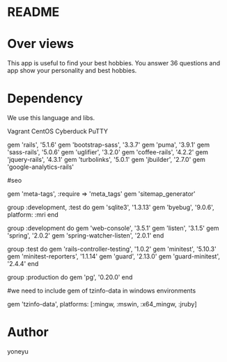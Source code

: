 # README

# Over views

This app is useful to find your best hobbies. 
You answer 36 questions and app show your personality and best hobbies.

# Dependency
We use this language and libs.

Vagrant
CentOS
Cyberduck
PuTTY

gem 'rails',        '5.1.6'
gem 'bootstrap-sass', '3.3.7'
gem 'puma',         '3.9.1'
gem 'sass-rails',   '5.0.6'
gem 'uglifier',     '3.2.0'
gem 'coffee-rails', '4.2.2'
gem 'jquery-rails', '4.3.1'
gem 'turbolinks',   '5.0.1'
gem 'jbuilder',     '2.7.0'
gem 'google-analytics-rails'

#seo

gem 'meta-tags', :require => 'meta_tags'
gem 'sitemap_generator'

group :development, :test do
  gem 'sqlite3', '1.3.13'
  gem 'byebug',  '9.0.6', platform: :mri
end

group :development do
  gem 'web-console',           '3.5.1'
  gem 'listen',                '3.1.5'
  gem 'spring',                '2.0.2'
  gem 'spring-watcher-listen', '2.0.1'
end

group :test do
  gem 'rails-controller-testing', '1.0.2'
  gem 'minitest',                 '5.10.3'
  gem 'minitest-reporters',       '1.1.14'
  gem 'guard',                    '2.13.0'
  gem 'guard-minitest',           '2.4.4'
end

group :production do
  gem 'pg', '0.20.0'
end

#we need to include gem of tzinfo-data in windows environments

gem 'tzinfo-data', platforms: [:mingw, :mswin, :x64_mingw, :jruby]

# Author
yoneyu
